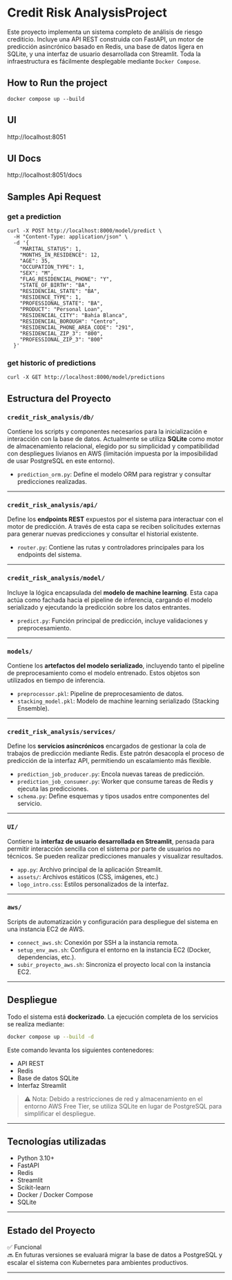 # Credit Risk AnalysisProject

Este proyecto implementa un sistema completo de análisis de riesgo crediticio. 
Incluye una API REST construida con FastAPI, un motor de predicción asincrónico basado en Redis, 
una base de datos ligera en SQLite, y una interfaz de usuario desarrollada con Streamlit. 
Toda la infraestructura es fácilmente desplegable mediante `Docker Compose`.

## How to Run the project

```docker compose up --build ```

## UI

http://localhost:8051

## UI Docs

http://localhost:8051/docs

## Samples Api Request

### get a prediction

```
curl -X POST http://localhost:8000/model/predict \
  -H "Content-Type: application/json" \
  -d '{
    "MARITAL_STATUS": 1,
    "MONTHS_IN_RESIDENCE": 12,
    "AGE": 35,
    "OCCUPATION_TYPE": 1,
    "SEX": "M",
    "FLAG_RESIDENCIAL_PHONE": "Y",
    "STATE_OF_BIRTH": "BA",
    "RESIDENCIAL_STATE": "BA",
    "RESIDENCE_TYPE": 1,
    "PROFESSIONAL_STATE": "BA",
    "PRODUCT": "Personal Loan",
    "RESIDENCIAL_CITY": "Bahía Blanca",
    "RESIDENCIAL_BOROUGH": "Centro",
    "RESIDENCIAL_PHONE_AREA_CODE": "291",
    "RESIDENCIAL_ZIP_3": "800",
    "PROFESSIONAL_ZIP_3": "800"
  }'
```
### get historic of predictions

```
curl -X GET http://localhost:8000/model/predictions 

```


## Estructura del Proyecto

### `credit_risk_analysis/db/`
Contiene los scripts y componentes necesarios para la inicialización e interacción con la base de datos. Actualmente se utiliza **SQLite** como motor de almacenamiento relacional, elegido por su simplicidad y compatibilidad con despliegues livianos en AWS (limitación impuesta por la imposibilidad de usar PostgreSQL en este entorno).

- `prediction_orm.py`: Define el modelo ORM para registrar y consultar predicciones realizadas.

---

### `credit_risk_analysis/api/`
Define los **endpoints REST** expuestos por el sistema para interactuar con el motor de predicción. A través de esta capa se reciben solicitudes externas para generar nuevas predicciones y consultar el historial existente.

- `router.py`: Contiene las rutas y controladores principales para los endpoints del sistema.

---

### `credit_risk_analysis/model/`
Incluye la lógica encapsulada del **modelo de machine learning**. Esta capa actúa como fachada hacia el pipeline de inferencia, cargando el modelo serializado y ejecutando la predicción sobre los datos entrantes.

- `predict.py`: Función principal de predicción, incluye validaciones y preprocesamiento.

---

### `models/`
Contiene los **artefactos del modelo serializado**, incluyendo tanto el pipeline de preprocesamiento como el modelo entrenado. Estos objetos son utilizados en tiempo de inferencia.

- `preprocessor.pkl`: Pipeline de preprocesamiento de datos.
- `stacking_model.pkl`: Modelo de machine learning serializado (Stacking Ensemble).

---

### `credit_risk_analysis/services/`
Define los **servicios asincrónicos** encargados de gestionar la cola de trabajos de predicción mediante Redis. Este patrón desacopla el proceso de predicción de la interfaz API, permitiendo un escalamiento más flexible.

- `prediction_job_producer.py`: Encola nuevas tareas de predicción.
- `prediction_job_consumer.py`: Worker que consume tareas de Redis y ejecuta las predicciones.
- `schema.py`: Define esquemas y tipos usados entre componentes del servicio.

---

### `UI/`
Contiene la **interfaz de usuario desarrollada en Streamlit**, pensada para permitir interacción sencilla con el sistema por parte de usuarios no técnicos. Se pueden realizar predicciones manuales y visualizar resultados.

- `app.py`: Archivo principal de la aplicación Streamlit.
- `assets/`: Archivos estáticos (CSS, imágenes, etc.)
- `logo_intro.css`: Estilos personalizados de la interfaz.

---

### `aws/`
Scripts de automatización y configuración para despliegue del sistema en una instancia EC2 de AWS.

- `connect_aws.sh`: Conexión por SSH a la instancia remota.
- `setup_env_aws.sh`: Configura el entorno en la instancia EC2 (Docker, dependencias, etc.).
- `subir_proyecto_aws.sh`: Sincroniza el proyecto local con la instancia EC2.

---

## Despliegue

Todo el sistema está **dockerizado**. La ejecución completa de los servicios se realiza mediante:

```bash
docker compose up --build -d
```

Este comando levanta los siguientes contenedores:

- API REST
- Redis
- Base de datos SQLite
- Interfaz Streamlit

> ⚠️ Nota: Debido a restricciones de red y almacenamiento en el entorno AWS Free Tier, se utiliza SQLite en lugar de PostgreSQL para simplificar el despliegue.

---

## Tecnologías utilizadas

- Python 3.10+
- FastAPI
- Redis
- Streamlit
- Scikit-learn
- Docker / Docker Compose
- SQLite

---

## Estado del Proyecto

✅ Funcional  
🔜 En futuras versiones se evaluará migrar la base de datos a PostgreSQL y escalar el sistema con Kubernetes para ambientes productivos.

---